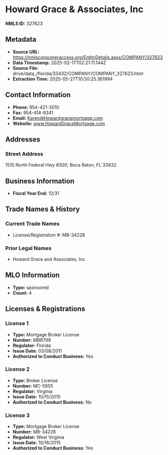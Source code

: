 # Howard Grace & Associates, Inc

**NMLS ID:** 327623

## Metadata
- **Source URL:** https://nmlsconsumeraccess.org/EntityDetails.aspx/COMPANY/327623
- **Data Timestamp:** 2025-02-17T02:21:11.144Z
- **Source File:** drive/data_/florida/33432/COMPANY/COMPANY_327623.html
- **Extraction Time:** 2025-05-27T10:50:25.361994

## Contact Information
- **Phone:** 954-421-3010
- **Fax:** 954-414-9341
- **Email:** Karen@Howardgracemortgage.com
- **Website:** www.HowardGraceMortgage.com

## Addresses
### Street Address
1515 North Federal Hwy #300; Boca Raton, FL 33432

## Business Information
- **Fiscal Year End:** 12/31

## Trade Names & History
### Current Trade Names
- License/Registration #: MB-34228

### Prior Legal Names
- Howard Grace and Associates, Inc

## MLO Information
- **Type:** sponsored
- **Count:** 4

## Licenses & Registrations

### License 1
- **Type:** Mortgage Broker License
- **Number:** MBR799
- **Regulator:** Florida
- **Issue Date:** 03/08/2011
- **Authorized to Conduct Business:** Yes

### License 2
- **Type:** Broker License
- **Number:** MC-5955
- **Regulator:** Virginia
- **Issue Date:** 10/15/2015
- **Authorized to Conduct Business:** No

### License 3
- **Type:** Mortgage Broker License
- **Number:** MB-34228
- **Regulator:** West Virginia
- **Issue Date:** 10/16/2015
- **Authorized to Conduct Business:** Yes

